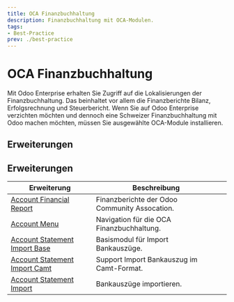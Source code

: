 ```yaml
---
title: OCA Finanzbuchhaltung
description: Finanzbuchhaltung mit OCA-Modulen.
tags:
- Best-Practice
prev: ./best-practice
---
```


# OCA Finanzbuchhaltung

Mit Odoo Enterprise erhalten Sie Zugriff auf die Lokalisierungen der Finanzbuchhaltung. Das beinhaltet vor allem die Finanzberichte Bilanz, Erfolgsrechnung und Steuerbericht. Wenn Sie auf Odoo Enterprise verzichten möchten und dennoch eine Schweizer Finanzbuchhaltung mit Odoo machen möchten, müssen Sie ausgewählte OCA-Module installieren.

## Erweiterungen

## Erweiterungen

| Erweiterung                                                             | Beschreibung                                  |     |
| ----------------------------------------------------------------------- | --------------------------------------------- | --- |
| [Account Financial Report](Account%20Financial%20Report.md)             | Finanzberichte der Odoo Community Assocation. |     |
| [Account Menu](Account%20Menu.md)                                       | Navigation für die OCA Finanzbuchhaltung.     |     |
| [Account Statement Import Base](Account%20Statement%20Import%20Base.md) | Basismodul für Import Bankauszüge.            |     |
| [Account Statement Import Camt](Account%20Statement%20Import%20Camt.md) | Support Import Bankauszug im Camt-Format.     |     |
| [Account Statement Import](Account%20Statement%20Import.md)             | Bankauszüge importieren.                      |     |
